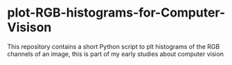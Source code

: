 # plot-RGB-histograms-for-Computer-Visison
This repository contains a short Python script to plt histograms of the RGB channels of an image, this is part of my early studies about computer vision
